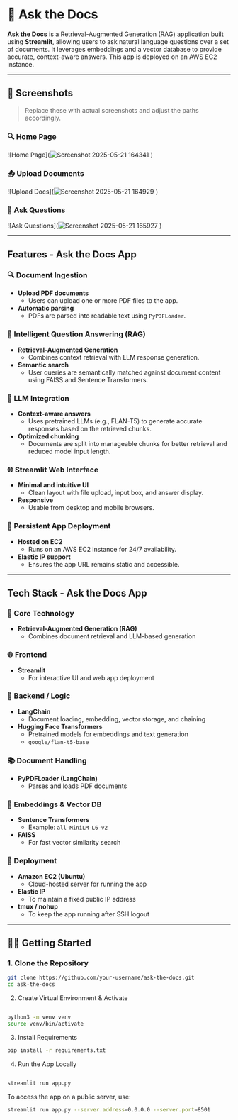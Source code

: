 # 🧠 Ask the Docs

**Ask the Docs** is a Retrieval-Augmented Generation (RAG) application built using **Streamlit**, allowing users to ask natural language questions over a set of documents. It leverages embeddings and a vector database to provide accurate, context-aware answers. This app is deployed on an AWS EC2 instance.

---

## 📸 Screenshots

> Replace these with actual screenshots and adjust the paths accordingly.

### 🔍 Home Page  
![Home Page](![Screenshot 2025-05-21 164341](https://github.com/user-attachments/assets/aac26bbf-2265-49cc-a30f-413a2b507a04)
)

### 📤 Upload Documents  
![Upload Docs](![Screenshot 2025-05-21 164929](https://github.com/user-attachments/assets/35189f5b-4b70-4776-afe5-fdeddb8acd0d)
)

### 💬 Ask Questions  
![Ask Questions](![Screenshot 2025-05-21 165927](https://github.com/user-attachments/assets/dcc9c28c-f407-4618-a86c-958a13eed714)
)

---

## Features - Ask the Docs App

### 🔍 Document Ingestion
- **Upload PDF documents**
  - Users can upload one or more PDF files to the app.
- **Automatic parsing**
  - PDFs are parsed into readable text using `PyPDFLoader`.

### 🤖 Intelligent Question Answering (RAG)
- **Retrieval-Augmented Generation**
  - Combines context retrieval with LLM response generation.
- **Semantic search**
  - User queries are semantically matched against document content using FAISS and Sentence Transformers.

### 🧠 LLM Integration
- **Context-aware answers**
  - Uses pretrained LLMs (e.g., FLAN-T5) to generate accurate responses based on the retrieved chunks.
- **Optimized chunking**
  - Documents are split into manageable chunks for better retrieval and reduced model input length.

### 🌐 Streamlit Web Interface
- **Minimal and intuitive UI**
  - Clean layout with file upload, input box, and answer display.
- **Responsive**
  - Usable from desktop and mobile browsers.

### 💾 Persistent App Deployment
- **Hosted on EC2**
  - Runs on an AWS EC2 instance for 24/7 availability.
- **Elastic IP support**
  - Ensures the app URL remains static and accessible.


---

## Tech Stack - Ask the Docs App

### 🧠 Core Technology
- **Retrieval-Augmented Generation (RAG)**
  - Combines document retrieval and LLM-based generation

### 🌐 Frontend
- **Streamlit**
  - For interactive UI and web app deployment

### 🧪 Backend / Logic
- **LangChain**
  - Document loading, embedding, vector storage, and chaining
- **Hugging Face Transformers**
  - Pretrained models for embeddings and text generation
  - `google/flan-t5-base`

### 📚 Document Handling
- **PyPDFLoader (LangChain)**
  - Parses and loads PDF documents

### 🧠 Embeddings & Vector DB
- **Sentence Transformers**
  - Example: `all-MiniLM-L6-v2`
- **FAISS**
  - For fast vector similarity search

### 🐳 Deployment
- **Amazon EC2 (Ubuntu)**
  - Cloud-hosted server for running the app
- **Elastic IP**
  - To maintain a fixed public IP address
- **tmux / nohup**
  - To keep the app running after SSH logout


---

## 🧑‍💻 Getting Started

### 1. Clone the Repository

```bash
git clone https://github.com/your-username/ask-the-docs.git
cd ask-the-docs
```
2. Create Virtual Environment & Activate
```bash

python3 -m venv venv
source venv/bin/activate
```
3. Install Requirements
```bash
pip install -r requirements.txt
```
4. Run the App Locally
```bash

streamlit run app.py
```
To access the app on a public server, use:

```bash
streamlit run app.py --server.address=0.0.0.0 --server.port=8501
```









